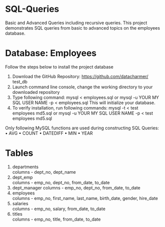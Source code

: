 # SQL-Queries
Basic and Advanced Queries including recursive queries.
This project demonstrates SQL queries from basic to advanced topics on the employees database.
# Database: Employees
Follow the steps below to install the project database
1. Download the GitHub Repository: https://github.com/datacharmer/
test_db
2. Launch command line console, change the working directory to your downloaded repository
3. Type following command:
mysql < employees.sql
or
mysql -u YOUR MY SQL USER NAME -p < employees.sql
This will initialize your database.
4. To verify installation, run following commands:
mysql -t < test employees md5.sql
or
mysql -u YOUR MY SQL USER NAME -p < test employees md5.sql

Only following MySQL functions are used during constructing
SQL Queries:
• AVG
• COUNT
• DATEDIFF
• MIN
• YEAR

# Tables
1. departments  
        columns - dept_no, dept_name
2. dept_emp     
        columns - emp_no, dept_no, from_date, to_date
3. dept_manager 
        columns - emp_no, dept_no, from_date, to_date
4. employees    
        columns - emp_no, first_name, last_name, birth_date, gender, hire_date
5. salaries     
        columns - emp_no, salary, from_date, to_date
6. titles       
        columns - emp_no, title, from_date, to_date
    
